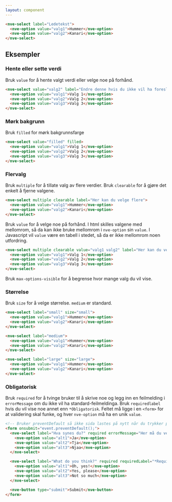 ```yaml
---
layout: component
---
```


<CodeExamplePreview>

```html
<nve-select label="Ledetekst">
  <nve-option value="valg1">Hummer</nve-option>
  <nve-option value="valg2">Kanari</nve-option>
</nve-select>
```

</CodeExamplePreview>

## Eksempler

### Hente eller sette verdi

Bruk `value` for å hente valgt verdi eller velge noe på forhånd.

<CodeExamplePreview>

```html
<nve-select value="valg2" label="Endre denne hvis du ikke vil ha foreslått valg">
  <nve-option value="valg1">Valg 1</nve-option>
  <nve-option value="valg2">Valg 2</nve-option>
  <nve-option value="valg3">Valg 3</nve-option>
</nve-select>
```

</CodeExamplePreview>

### Mørk bakgrunn

Bruk `filled` for mørk bakgrunnsfarge

<CodeExamplePreview>

```html
<nve-select value="filled" filled>
  <nve-option value="valg1">Valg 1</nve-option>
  <nve-option value="valg2">Valg 2</nve-option>
  <nve-option value="valg3">Valg 3</nve-option>
</nve-select>
```

</CodeExamplePreview>

### Flervalg

Bruk `multiple` for å tillate valg av flere verdier. Bruk `clearable` for å gjøre det enkelt å fjerne valgene.

<CodeExamplePreview>

```html
<nve-select multiple clearable label="Her kan du velge flere">
  <nve-option value="valg1">Hummer</nve-option>
  <nve-option value="valg2">Kanari</nve-option>
</nve-select>
```

</CodeExamplePreview>

Bruk `value` for å velge noe på forhånd. I html skilles valgene med mellomrom, så da kan ikke bruke mellomrom i `nve-option` sin `value`. I Javascript vil `value` være en tabell i stedet, så da er ikke mellomrom noen utfordring.

<CodeExamplePreview>

```html
<nve-select multiple clearable value="valg1 valg2" label="Her kan du velge flere">
  <nve-option value="valg1">Valg 1</nve-option>
  <nve-option value="valg2">Valg 2</nve-option>
  <nve-option value="valg3">Valg 3</nve-option>
</nve-select>
```

</CodeExamplePreview>

Bruk `max-options-visible` for å begrense hvor mange valg du vil vise.

### Størrelse

Bruk `size` for å velge størrelse. `medium` er standard.

<CodeExamplePreview>

```html
<nve-select label="small" size="small">
  <nve-option value="valg1">Hummer</nve-option>
  <nve-option value="valg2">Kanari</nve-option>
</nve-select>

<nve-select label="medium">
  <nve-option value="valg1">Hummer</nve-option>
  <nve-option value="valg2">Kanari</nve-option>
</nve-select>

<nve-select label="large" size="large">
  <nve-option value="valg1">Hummer</nve-option>
  <nve-option value="valg2">Kanari</nve-option>
</nve-select>
```

</CodeExamplePreview>

### Obligatorisk

Bruk `required` for å tvinge bruker til å skrive noe og legg inn en feilmelding i `errorMessage` om du ikke vil ha standard-feilmeldinga.
Bruk `requiredlabel` hvis du vil vise noe annet enn `*Obligatorisk`. Feltet må ligge i en `<form>` for at validering skal funke, og hver `nve-option` må ha en unik `value`.

<CodeExamplePreview>

```html
<!-- Bruker preventDefault så ikke sida lastes på nytt når du trykker på knappen -->
<form onsubmit="event.preventDefault();">
  <nve-select label="Hva synes du?" required errorMessage="Her må du velge noe">
    <nve-option value="alt1">Ja</nve-option>
    <nve-option value="alt2">Tja</nve-option>
    <nve-option value="alt3">Njaa</nve-option>
  </nve-select>

  <nve-select label="What do you think?" required requiredLabel="*Required" errorMessage="Please answer">
    <nve-option value="alt1">Oh, yes!</nve-option>
    <nve-option value="alt2">Yes, please</nve-option>
    <nve-option value="alt3">Not so much</nve-option>
  </nve-select>

  <nve-button type="submit">Submit</nve-button>
</form>
```

</CodeExamplePreview>
